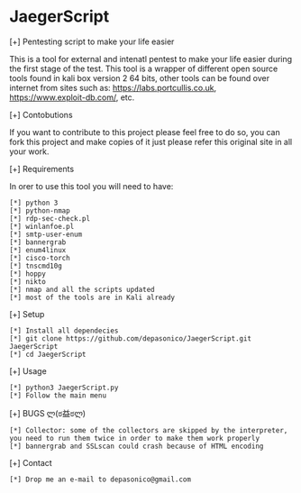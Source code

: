 # JaegerScript


[+] Pentesting script to make your life easier 

This is a tool for external and intenatl pentest to make your life easier during the first stage of the test. This tool is a wrapper of different open source tools found in kali box version 2 64 bits, other tools can be found over internet from sites such as: https://labs.portcullis.co.uk, https://www.exploit-db.com/, etc. 

[+] Contobutions 

If you want to contribute to this project please feel free to do so, you can fork this project and make copies of it just please refer this original site in all your work.


[+] Requirements 

In orer to use this tool you will need to have:

	[*] python 3
	[*] python-nmap
	[*] rdp-sec-check.pl
	[*] winlanfoe.pl
	[*] smtp-user-enum
	[*] bannergrab
	[*] enum4linux
	[*] cisco-torch
	[*] tnscmd10g
	[*] hoppy
	[*] nikto
	[*] nmap and all the scripts updated
	[*] most of the tools are in Kali already

[+] Setup

	[*] Install all dependecies
	[*] git clone https://github.com/depasonico/JaegerScript.git JaegerScript
	[*] cd JaegerScript
	
[+] Usage

	[*] python3 JaegerScript.py
	[*] Follow the main menu

[+] BUGS ლ(ಠ益ಠლ)

	[*] Collector: some of the collectors are skipped by the interpreter, you need to run them twice in order to make them work properly 
	[*] bannergrab and SSLscan could crash because of HTML encoding 
	
[+] Contact

	[*] Drop me an e-mail to depasonico@gmail.com